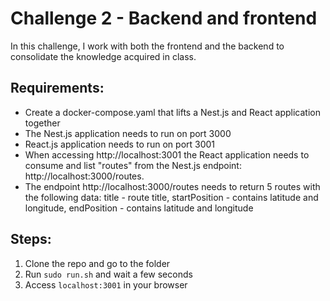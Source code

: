 # Challenge 2 - Backend and frontend

In this challenge, I work with both the frontend and the backend to consolidate the knowledge acquired in class.

## Requirements:
- Create a docker-compose.yaml that lifts a Nest.js and React application together
- The Nest.js application needs to run on port 3000
- React.js application needs to run on port 3001
- When accessing http://localhost:3001 the React application needs to consume and list "routes" from the Nest.js endpoint: http://localhost:3000/routes.
- The endpoint http://localhost:3000/routes needs to return 5 routes with the following data: title - route title, startPosition - contains latitude and longitude, endPosition - contains latitude and longitude

## Steps:
1) Clone the repo and go to the folder
2) Run `sudo run.sh` and wait a few seconds
3) Access `localhost:3001` in your browser
